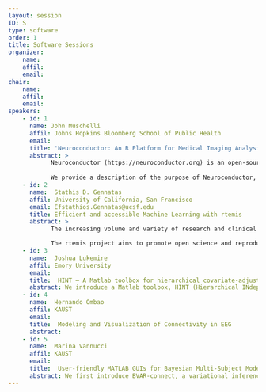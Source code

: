 ```yaml
---
layout: session
ID: S
type: software
order: 1
title: Software Sessions
organizer:
    name:  
    affil: 
    email: 
chair:
    name:  
    affil: 
    email: 
speakers:
    - id: 1
      name: John Muschelli
      affil: Johns Hopkins Bloomberg School of Public Health
      email: 
      title: 'Neuroconductor: An R Platform for Medical Imaging Analysis'
      abstract: >
            Neuroconductor (https://neuroconductor.org) is an open-source platform for rapid testing and dissemination of reproducible computational imaging software. The goals of the project are to: 1) provide a centralized repository of R software dedicated to image analysis, 2) disseminate software updates quickly, 3) train a large, diverse community of scientists using detailed tutorials and short courses, 4) increase software quality via automatic and manual quality controls, and 5) promote reproducibility of image data analysis. 
       
            We provide a description of the purpose of Neuroconductor, highlight packages in this framework, and some imaging analysis examples with real data sets.
    - id: 2
      name:  Stathis D. Gennatas
      affil: University of California, San Francisco
      email: Efstathios.Gennatas@ucsf.edu
      title: Efficient and accessible Machine Learning with rtemis
      abstract: >
            The increasing volume and variety of research and clinical biomedical data generated daily is driving up demand for sophisticated quantitative data analysis. rtemis is a comprehensive, open source, machine learning (ML) platform written in R, which grew out of the need to analyze large neuroimaging and cognitive data. It offers a homogenized input/output interface for unsupervised and supervised learning algorithms using a modern object-oriented class system, along with support for powerful static and interactive graphics. It aims to make advanced machine learning analyses highly efficient and accessible to both the expert and novice user alike. It provides low- and high-level functions that replace a very large number of lines of code while allowing control of all parameters of the data analysis pipeline. It offers seamless support for a comprehensive list of learning algorithms implemented in other R packages along with a growing array of novel methods developed on the platform (The Additive Tree, the Hybrid Tree, Conditional Interpretable SuperLearner, Expert-Augmented Machine Learning, and others).

            The rtemis project aims to promote open science and reproducibility. Increasing the efficiency of data analysis pipelines, makes code more compact, easier to share and comprehend, and easier to replicate. Major ongoing research on the rtemis platform includes novel procedures for joint optimization of structured and unstructured data and extension of Expert-Augmented Machine Learning to imaging. Documentation and educational material are available on the project website (https://rtemis.netlify.com).
    - id: 3
      name:  Joshua Lukemire
      affil: Emory University
      email: 
      title:  HINT – A Matlab toolbox for hierarchical covariate-adjusted independent component analysis of fMRI data
      abstract: We introduce a Matlab toolbox, HINT (Hierarchical INdependent component analysis Toolbox), that provides a hierarchical covariate-adjusted ICA (hc-ICA) for modeling and testing covariate effects and generates model-based estimates of brain networks on both the population- and individual-level. HINT provides a user-friendly Matlab GUI that allows users to easily load images, specify covariate effects, monitor model estimation via an EM algorithm, specify hypothesis tests, and visualize results. HINT also has a command line interface which allows users to conveniently run and reproduce the analysis with a script. We provide a walkthrough of the toolbox features and a demonstration on synthetic data.
    - id: 4
      name:  Hernando Ombao
      affil: KAUST
      email: 
      title:  Modeling and Visualization of Connectivity in EEG
      abstract: 
    - id: 5
      name:  Marina Vannucci
      affil: KAUST
      email: 
      title:  User-friendly MATLAB GUIs for Bayesian Multi-Subject Modeling of fMRI Data
      abstract: We first introduce BVAR-connect, a variational inference approach to a Bayesian multi-subjectvector autoregressive (VAR) model for inference on effective brain connectivity based on resting statefunctional MRI data. The modeling framework uses a Bayesian variable selection approach that flexibly integrates multi-modal data into the prior construction. The variational inference approach we develop allows scalability of the methods and results in the ability to estimate subject- and group-level brain connectivity networks over whole-brain parcellations of the data. Next, we describe NPBayes-fMRI, a unified, probabilistically coherent non-parametric Bayesian framework for the analysis of task-related fMRI data from multi-subject experiments. The modeling approach is based on a spatio-temporal linear regression model that specifically accounts for the between-subjects heterogeneity in neuronal activity via a spatially informed multi-subject non-parametric variable selection prior. A characteristic feature of the approach is that it results in a clustering of the subjects into subgroups characterized by similar brain responses, while simultaneously producing group-level as well as subject-level activation maps.
---
```


